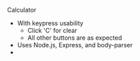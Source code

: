 Calculator
- With keypress usability
  - Click 'C' for clear
  - All other buttons are as expected
- Uses Node.js, Express, and body-parser
-
